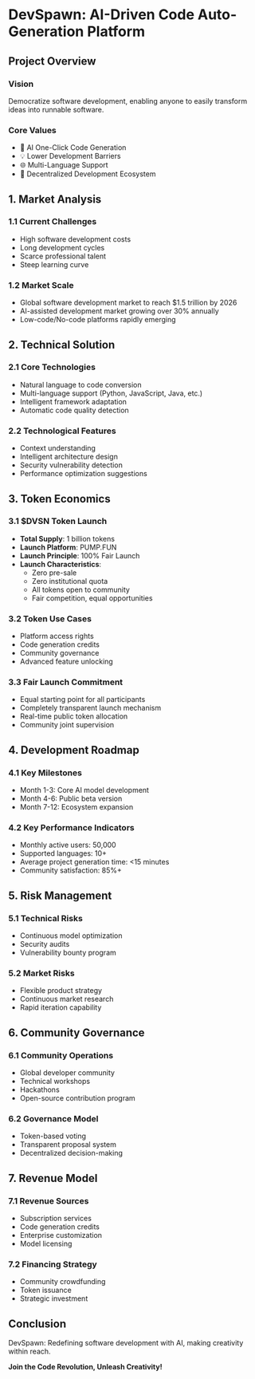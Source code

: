 # DevSpawn: AI-Driven Code Auto-Generation Platform

## Project Overview

### Vision
Democratize software development, enabling anyone to easily transform ideas into runnable software.

### Core Values
- 🚀 AI One-Click Code Generation
- 💡 Lower Development Barriers
- 🌐 Multi-Language Support
- 🔗 Decentralized Development Ecosystem

## 1. Market Analysis

### 1.1 Current Challenges
- High software development costs
- Long development cycles
- Scarce professional talent
- Steep learning curve

### 1.2 Market Scale
- Global software development market to reach $1.5 trillion by 2026
- AI-assisted development market growing over 30% annually
- Low-code/No-code platforms rapidly emerging

## 2. Technical Solution

### 2.1 Core Technologies
- Natural language to code conversion
- Multi-language support (Python, JavaScript, Java, etc.)
- Intelligent framework adaptation
- Automatic code quality detection

### 2.2 Technological Features
- Context understanding
- Intelligent architecture design
- Security vulnerability detection
- Performance optimization suggestions

## 3. Token Economics

### 3.1 $DVSN Token Launch
- **Total Supply**: 1 billion tokens
- **Launch Platform**: PUMP.FUN
- **Launch Principle**: 100% Fair Launch
- **Launch Characteristics**:
  - Zero pre-sale
  - Zero institutional quota
  - All tokens open to community
  - Fair competition, equal opportunities

### 3.2 Token Use Cases
- Platform access rights
- Code generation credits
- Community governance
- Advanced feature unlocking

### 3.3 Fair Launch Commitment
- Equal starting point for all participants
- Completely transparent launch mechanism
- Real-time public token allocation
- Community joint supervision

## 4. Development Roadmap

### 4.1 Key Milestones
- Month 1-3: Core AI model development
- Month 4-6: Public beta version
- Month 7-12: Ecosystem expansion

### 4.2 Key Performance Indicators
- Monthly active users: 50,000
- Supported languages: 10+
- Average project generation time: <15 minutes
- Community satisfaction: 85%+

## 5. Risk Management

### 5.1 Technical Risks
- Continuous model optimization
- Security audits
- Vulnerability bounty program

### 5.2 Market Risks
- Flexible product strategy
- Continuous market research
- Rapid iteration capability

## 6. Community Governance

### 6.1 Community Operations
- Global developer community
- Technical workshops
- Hackathons
- Open-source contribution program

### 6.2 Governance Model
- Token-based voting
- Transparent proposal system
- Decentralized decision-making

## 7. Revenue Model

### 7.1 Revenue Sources
- Subscription services
- Code generation credits
- Enterprise customization
- Model licensing

### 7.2 Financing Strategy
- Community crowdfunding
- Token issuance
- Strategic investment

## Conclusion
DevSpawn: Redefining software development with AI, making creativity within reach.

**Join the Code Revolution, Unleash Creativity!**
